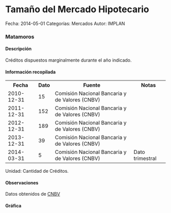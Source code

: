 Tamaño del Mercado Hipotecario
=====

Fecha: 2014-05-01
Categorías: Mercados
Autor: IMPLAN

### Matamoros

#### Descripción

Créditos dispuestos marginalmente durante el año indicado.

#### Información recopilada

<table class="table table-hover table-bordered">
  <tr><th>Fecha</th><th>Dato</th><th>Fuente</th><th>Notas</th></tr>
  <tr><td>2010-12-31</td><td>15</td><td>Comisión Nacional Bancaria y de Valores (CNBV)</td><td></td></tr>
  <tr><td>2011-12-31</td><td>152</td><td>Comisión Nacional Bancaria y de Valores (CNBV)</td><td></td></tr>
  <tr><td>2012-12-31</td><td>189</td><td>Comisión Nacional Bancaria y de Valores (CNBV)</td><td></td></tr>
  <tr><td>2013-12-31</td><td>39</td><td>Comisión Nacional Bancaria y de Valores (CNBV)</td><td></td></tr>
  <tr><td>2014-03-31</td><td>5</td><td>Comisión Nacional Bancaria y de Valores (CNBV)</td><td>Dato trimestral</td></tr>
</table>

Unidad: Cantidad de Créditos.

#### Observaciones

Datos obtenidos de [CNBV](http://portafoliodeinformacion.cnbv.gob.mx/bm1/Paginas/carteravivienda.aspx)

#### Gráfica

<div id="Morrisdxkgzidd" class="grafica"></div>
  <!-- JAVASCRIPT DE LA GRAFICA EN Morrisdxkgzidd -->
  <script>
  new Morris.Bar({
    element: 'Morrisdxkgzidd',
    data: [
      { fecha: '2010-12-31', dato: 15 },
      { fecha: '2011-12-31', dato: 152 },
      { fecha: '2012-12-31', dato: 189 },
      { fecha: '2013-12-31', dato: 39 },
      { fecha: '2014-03-31', dato: 5 }
    ],
    xkey: 'fecha',
    ykeys: ['dato'],
    labels: ['Dato']
  });
  </script>
